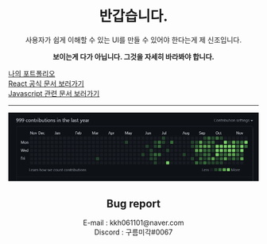 <div align=center>
<h1>반갑습니다.</h1>
<span>사용자가 쉽게 이해할 수 있는 UI를 만들 수 있어야 한다는게 제 신조입니다.</span><br>
<p><b>보이는게 다가 아닙니다. 그것을 자세히 바라봐야 합니다.</b></p>
  <div align=left>
  <span><a href='https://super-apartment-c46.notion.site/79e7e230e87347d8b7d9af9ddff41656'>나의 포트폴리오</a></span><br/>
  <span><a href='https://ko.reactjs.org/docs/accessibility.html'>React 공식 문서 보러가기</a></span><br/>
  <span><a href='https://ko.javascript.info/'>Javascript 관련 문서 보러가기</a></span><br/>
  </div>
<hr>
<img src = "./999contributions.png" title="Congratulations My 999 Contributions!!!" alt='My 999th Contribute'/>
<h2>
Bug report
</h2>
E-mail : kkh061101@naver.com<br>
Discord : 구름미각#0067<br>
</div>
